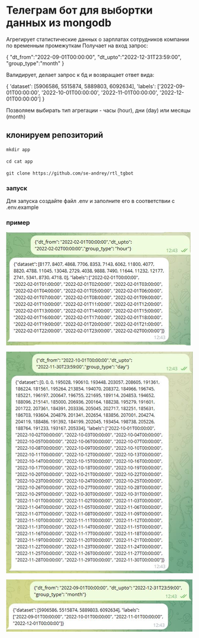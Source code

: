 # Телеграм бот для выбортки данных из mongodb 

Агрегирует статистические данных о зарплатах сотрудников компании по временным промежуткам
Получает на вход запрос:

{
"dt_from":"2022-09-01T00:00:00",
"dt_upto":"2022-12-31T23:59:00",
"group_type":"month"
}

Валидирует, делает запрос к бд и возвращает ответ вида:

{
'dataset': [5906586, 5515874, 5889803, 6092634], 
'labels':   ['2022-09-01T00:00:00', '2022-10-01T00:00:00', 
            '2022-11-01T00:00:00', '2022-12-01T00:00:00']
}

Позволяем выбирать тип агрегации - часы (hour), дни (day) или месяцы (month)

## клонируем репозиторий 


    mkdir app

    cd cat app

    git clone https://github.com/se-andrey/rtl_tgbot


### запуск

Для запуска создайте файл .env и заполните его в соответствии с .env.example    

### пример 

![1 request](./images/1_test.jpg)

![2 request](./images/2_test.jpg)

![3 request](./images/3_test.jpg)